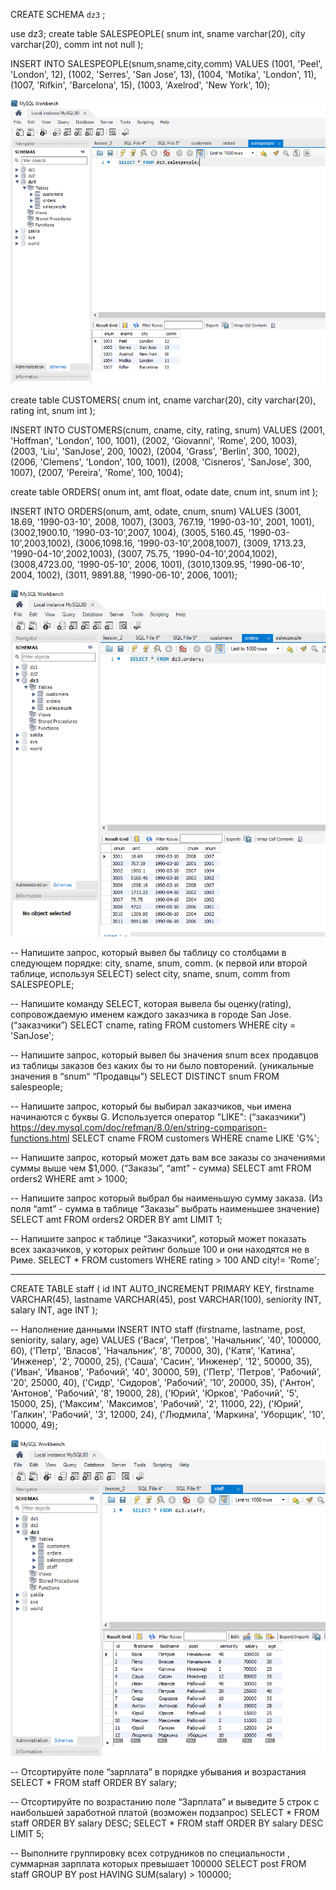 CREATE SCHEMA `dz3` ;

use dz3;
create table SALESPEOPLE(
snum int,
sname varchar(20),
city varchar(20),
comm int not null
);

INSERT INTO SALESPEOPLE(snum,sname,city,comm)
VALUES 
(1001, 'Peel', 'London', 12),
(1002, 'Serres', 'San Jose', 13),
(1004, 'Motika', 'London', 11),
(1007, 'Rifkin', 'Barcelona', 15),
(1003, 'Axelrod', 'New York', 10);


![Screenshot](dz3-1.png)



create table CUSTOMERS(
cnum int,
cname varchar(20),
city varchar(20),
rating int,
snum int
);

INSERT INTO CUSTOMERS(cnum, cname, city, rating, snum)
VALUES 
(2001, 'Hoffman', 'London', 100, 1001),
(2002, 'Giovanni', 'Rome', 200, 1003),
(2003, 'Liu', 'SanJose', 200, 1002),
(2004, 'Grass', 'Berlin', 300, 1002),
(2006, 'Clemens', 'London', 100, 1001),
(2008, 'Cisneros', 'SanJose', 300, 1007),
(2007, 'Pereira', 'Rome', 100, 1004);


create table ORDERS(
onum int,
amt float,
odate date,
cnum int,
snum int
);


INSERT INTO ORDERS(onum, amt, odate, cnum, snum)
VALUES 
(3001, 18.69, '1990-03-10', 2008, 1007),
(3003, 767.19, '1990-03-10', 2001, 1001),
(3002,1900.10, '1990-03-10',2007, 1004),
(3005, 5160.45, '1990-03-10',2003,1002),
(3006,1098.16, '1990-03-10',2008,1007),
(3009, 1713.23, '1990-04-10',2002,1003),
(3007, 75.75, '1990-04-10',2004,1002),
(3008,4723.00, '1990-05-10', 2006, 1001),
(3010,1309.95, '1990-06-10', 2004, 1002),
(3011, 9891.88, '1990-06-10', 2006, 1001);


![Screenshot](dz3-2.png)


-- Напишите запрос, который вывел бы таблицу со столбцами в следующем порядке: city, sname, snum, comm. (к первой или второй таблице, используя SELECT)
select city, sname, snum, comm from SALESPEOPLE;

-- Напишите команду SELECT, которая вывела бы оценку(rating), сопровождаемую именем каждого заказчика в городе San Jose. (“заказчики”)
SELECT cname, rating FROM customers WHERE city = 'SanJose';

-- Напишите запрос, который вывел бы значения snum всех продавцов из таблицы заказов без каких бы то ни было повторений. (уникальные значения в  “snum“ “Продавцы”)
SELECT DISTINCT snum FROM salespeople;

-- Напишите запрос, который бы выбирал заказчиков, чьи имена начинаются с буквы G. Используется оператор "LIKE": (“заказчики”) https://dev.mysql.com/doc/refman/8.0/en/string-comparison-functions.html
SELECT cname FROM customers WHERE cname LIKE 'G%';

-- Напишите запрос, который может дать вам все заказы со значениями суммы выше чем $1,000. (“Заказы”, “amt”  - сумма)
SELECT amt FROM orders2 WHERE amt > 1000;

-- Напишите запрос который выбрал бы наименьшую сумму заказа. (Из поля “amt” - сумма в таблице “Заказы” выбрать наименьшее значение)
SELECT amt FROM orders2 ORDER BY amt LIMIT 1;

-- Напишите запрос к таблице “Заказчики”, который может показать всех заказчиков, у которых рейтинг больше 100 и они находятся не в Риме.
SELECT * FROM customers WHERE rating > 100 AND city!= 'Rome';


-- --------------------------------------------------------------------


CREATE TABLE staff (
id INT AUTO_INCREMENT PRIMARY KEY,
firstname VARCHAR(45),
lastname VARCHAR(45),
post VARCHAR(100),
seniority INT,
salary INT,
age INT
);

-- Наполнение данными
INSERT INTO staff (firstname, lastname, post, seniority, salary, age)
VALUES
('Вася', 'Петров', 'Начальник', '40', 100000, 60),
('Петр', 'Власов', 'Начальник', '8', 70000, 30),
('Катя', 'Катина', 'Инженер', '2', 70000, 25),
('Саша', 'Сасин', 'Инженер', '12', 50000, 35),
('Иван', 'Иванов', 'Рабочий', '40', 30000, 59),
('Петр', 'Петров', 'Рабочий', '20', 25000, 40),
('Сидр', 'Сидоров', 'Рабочий', '10', 20000, 35),
('Антон', 'Антонов', 'Рабочий', '8', 19000, 28),
('Юрий', 'Юрков', 'Рабочий', '5', 15000, 25),
('Максим', 'Максимов', 'Рабочий', '2', 11000, 22),
('Юрий', 'Галкин', 'Рабочий', '3', 12000, 24),
('Людмила', 'Маркина', 'Уборщик', '10', 10000, 49);


![Screenshot](dz3-3.png)

-- Отсортируйте поле “зарплата” в порядке убывания и возрастания
SELECT * FROM staff ORDER BY salary;

-- Отсортируйте по возрастанию поле “Зарплата” и выведите 5 строк с наибольшей заработной платой (возможен подзапрос)
SELECT * FROM staff ORDER BY salary DESC;
SELECT * FROM staff ORDER BY salary DESC LIMIT 5;

-- Выполните группировку всех сотрудников по специальности , суммарная зарплата которых превышает 100000
SELECT post FROM staff GROUP BY post HAVING SUM(salary) > 100000;



